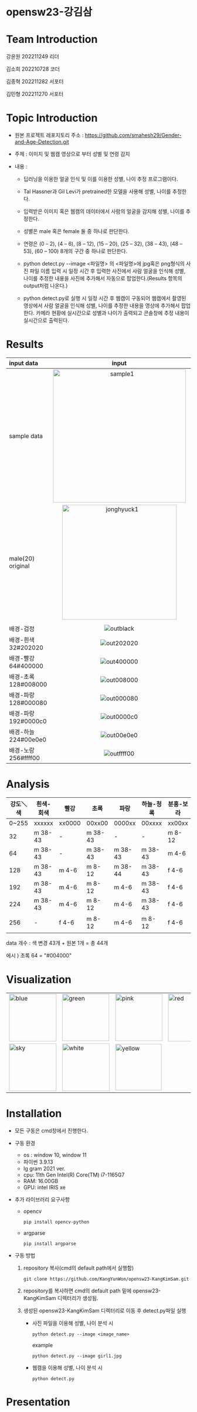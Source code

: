# opensw23-강김삼

# Team Introduction
  강윤원 202211249 리더
  
  김소희 202210728 코더
  
  김종혁 202211282 서포터
  
  김민형 202211270 서포터
# Topic Introduction
  - 원본 프로젝트 레포지토리 주소 : https://github.com/smahesh29/Gender-and-Age-Detection.git

  - 주제 : 이미지 및 웹캠 영상으로 부터 성별 및 연령 감지

  - 내용 :
  
    - 딥러닝을 이용한 얼굴 인식 및 이를 이용한 성별, 나이 추정 프로그램이다.
  
    - Tal Hassner과 Gil Levi가 pretrained한 모델을 사용해 성별, 나이를 추정한다.
  
    - 입력받은 이미지 혹은 웹캠의 데이터에서 사람의 얼굴을 감지해 성별, 나이를 추정한다.
  
    - 성별은 male 혹은 female 둘 중 하나로 판단한다.
  
    - 연령은 (0 – 2), (4 – 6), (8 – 12), (15 – 20), (25 – 32), (38 – 43), (48 – 53), (60 – 100) 8개의 구간 중 하나로 판단한다.
    
    - python detect.py --image <파일명> 의 <파일명>에 jpg혹은 png형식의 사진 파일 이름 입력 시 일정 시간 후 입력한 사진에서 사람 얼굴을 인식해 성별, 나이를 추정한 내용을 사진에 추가해서 자동으로 팝업한다.(Results 항목의 output처럼 나온다.)
    
    - python detect.py로 실행 시 일정 시간 후 웹캠이 구동되어 웹캠에서 촬영된 영상에서 사람 얼굴을 인식해 성별, 나이를 추정한 내용을 영상에 추가해서 팝업한다. 카메라 현황에 실시간으로 성별과 나이가 출력되고 콘솔창에 추정 내용이 실시간으로 출력된다.
# Results
  |input data|input|output|
  |:---|:---:|:---:|
  |sample data|<img width="362" alt="sample1" src="https://github.com/KangYunWon/opensw23-KangKimSam/assets/127182199/f9516e0e-e243-4891-a9e8-10e6ead64501">|<img width="362" alt="sample1" src="https://github.com/KangYunWon/opensw23-KangKimSam/assets/127183027/58feb0e0-b17d-44fe-9e7a-484f48e9e581">|
  |male(20) original |<img width="312" alt="jonghyuck1" src="https://github.com/KangYunWon/opensw23-KangKimSam/assets/127182199/d66de645-1bea-4fb9-9acf-671a72971934">|<img width="312" alt="jonghyuck1" src="https://github.com/KangYunWon/opensw23-KangKimSam/assets/127183027/a451eda9-9313-4f7e-a148-48d22b5ec638">|
|       |          |        |
|    배경-검정   |      ![outblack](https://github.com/KangYunWon/opensw23-KangKimSam/assets/129364199/98dd011c-30f5-457c-90cb-7ab044022071)     |     ![Screenshot 2023-06-07 at 20 22 30](https://github.com/KangYunWon/opensw23-KangKimSam/assets/129364199/49b17f2b-9516-4614-a727-45a1dc54077e)    |
| 배경-흰색32#202020  |       ![out202020](https://github.com/KangYunWon/opensw23-KangKimSam/assets/129364199/8e6b957b-87bb-44eb-8a19-606dfd23ee15)  |     ![Screenshot 26](https://github.com/KangYunWon/opensw23-KangKimSam/assets/129364199/26ec42b4-ac12-42a0-893d-c105477b785a)   |
| 배경-빨강64#400000       |   ![out400000](https://github.com/KangYunWon/opensw23-KangKimSam/assets/129364199/9bf0f99b-dd30-4648-ba74-99e33629a003)        |      ![out400000](https://github.com/KangYunWon/opensw23-KangKimSam/assets/129364199/e4e1a0be-3c53-4864-bb45-c806cecd584d)  |
|   배경-초록128#008000    |       ![out008000](https://github.com/KangYunWon/opensw23-KangKimSam/assets/129364199/f3d03f2d-b06f-4117-97ee-decc366eedfe)   |   ![Screenshot 24](https://github.com/KangYunWon/opensw23-KangKimSam/assets/129364199/6c3ff0c5-a516-43b5-bc84-5992ed32afb5)     |
|   배경-파랑128#000080    |  ![out000080](https://github.com/KangYunWon/opensw23-KangKimSam/assets/129364199/79c88caf-9d9c-4d27-95d2-047a2eaed4b6)        |   ![Screenshot 23](https://github.com/KangYunWon/opensw23-KangKimSam/assets/129364199/5305cc7e-5541-413d-a5f0-093aaac136cd)  |
|  배경-파랑192#0000c0     |       ![out0000c0](https://github.com/KangYunWon/opensw23-KangKimSam/assets/129364199/393659fb-ab44-4942-9d20-387aba08ed8c)  |   ![out0000c0](https://github.com/KangYunWon/opensw23-KangKimSam/assets/129364199/b99981be-165d-48f9-92bd-97939d652a6f)     |
|  배경-하늘224#00e0e0      |   ![out00e0e0](https://github.com/KangYunWon/opensw23-KangKimSam/assets/129364199/9fbcbb4d-5198-4b2b-a1f1-fc06b2a84cee)       |     ![Screenshot 31](https://github.com/KangYunWon/opensw23-KangKimSam/assets/129364199/40042c7f-a3eb-4a19-8a09-6d4b6c89e94e)   |
|   배경-노랑256#ffff00    |      ![outffff00](https://github.com/KangYunWon/opensw23-KangKimSam/assets/129364199/2d289e10-fe78-4582-8b6f-04356db994ab)    |   ![Screenshot 13](https://github.com/KangYunWon/opensw23-KangKimSam/assets/129364199/c15343fa-a41e-46cc-a428-a1d1ce1b4d77)     |



# Analysis

| 강도＼색|	흰색-회색|	빨강|	초록|	파랑|	하늘-청록|	분홍-보라	|노랑| |  |
|---|---|---|---|---|---|---|---|---|:---:|
|0~255 |xxxxxx|	xx0000|	00xx00	|0000xx|	00xxxx|	xx00xx	|xxxx00| | 000000 |
|32 |	m 38-43	|-|	m 38-43|	-|	-	|m 8-12	|-|    | 검정|
|64	|m 38-43	|-|	m 38-43	|m 38-43|	m 38-43	|m 4-6 |	-|  | - |
|128|	m 38-43|	m 4-6|	m 8-12|	m 38-44|	m 38-43|	f 4-6	|m 38-43| | |
|192|	m 38-43	|m 4-6	|m 8-12	|m 4-6|	m 38-43	|f 4-6	|m 38-43|   | 원본|
|224|	m 38-43	|m 4-6	|m 8-12	|m 4-6|	m 38-43	|f 4-6	|m 8-12|  |m 15-20 |
|256|	-|	f 4-6	|m 8-12	|m 4-6	|m 8-12|	f 4-6	|m 8-12|  |"-"로 표기  |

data 개수 : 색 변경 43개 + 원본 1개 = 총 44개

에시 ) 초록 64 = "#004000"

# Visualization

| | | | |
|---|---|---|---|
|<img width="129" alt="blue" src="https://github.com/KangYunWon/opensw23-KangKimSam/assets/129364199/603cf50b-8d5e-46fb-8d58-0f4c6e9c6a50"> | <img width="128" alt="green" src="https://github.com/KangYunWon/opensw23-KangKimSam/assets/129364199/9dc24a5a-6bfc-4283-9a44-21f180976b43"> | <img width="128" alt="pink" src="https://github.com/KangYunWon/opensw23-KangKimSam/assets/129364199/d4080d07-1eeb-4662-9c02-036fb778e343"> | <img width="129" alt="red" src="https://github.com/KangYunWon/opensw23-KangKimSam/assets/129364199/9420b484-ddaa-465d-9148-d6dad8f2727f"> |
| <img width="129" alt="sky" src="https://github.com/KangYunWon/opensw23-KangKimSam/assets/129364199/b03ed8c2-7793-4d9c-b476-304bbdb29446"> | <img width="129" alt="white" src="https://github.com/KangYunWon/opensw23-KangKimSam/assets/129364199/4c9891de-7102-48c0-a9aa-dbab1bda6c78">  | <img width="126" alt="yellow" src="https://github.com/KangYunWon/opensw23-KangKimSam/assets/129364199/604859af-ff29-4115-961d-f088b9b181e5"> |  |












# Installation
- 모든 구동은 cmd창에서 진행한다.

- 구동 환경
  - os : window 10, window 11
  - 파이썬 3.9.13
  - lg gram 2021 ver.
  - cpu: 11th Gen Intel(R) Core(TM) i7-1165G7
  - RAM: 16.00GB
  - GPU: intel IRIS xe
 
- 추가 라이브러리 요구사항
  - opencv
  
    `pip install opencv-python`
  - argparse
  
    `pip install argparse`
    
- 구동 방법    
 
  1. repository 복사(cmd의 default path에서 실행함) 

      `git clone https://github.com/KangYunWon/opensw23-KangKimSam.git`
    
  2. repository를 복사하면 cmd의 default path 밑에 opensw23-KangKimSam 디렉터리가 생성됨.
  
  3. 생성된 opensw23-KangKimSam 디렉터리로 이동 후 detect.py파일 실행
  
      - 사진 파일을 이용해 성별, 나이 분석 시

        `python detect.py --image <image_name>`
      
        example
      
          `python detect.py --image girl1.jpg`
          
      - 웹캠을 이용해 성별, 나이 분석 시

        `python detect.py`
    
# Presentation
